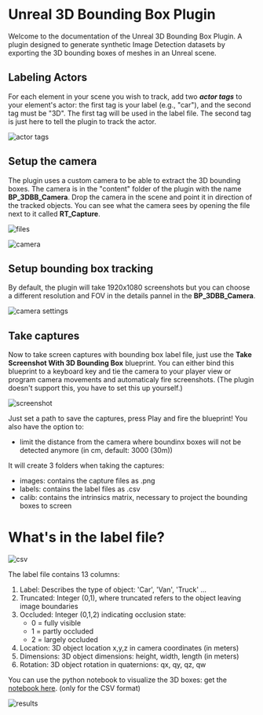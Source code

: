 


# Unreal 3D Bounding Box Plugin

Welcome to the documentation of the Unreal 3D Bounding Box Plugin. A plugin designed to generate synthetic Image Detection datasets by exporting the 3D bounding boxes of meshes in an Unreal scene.

## Labeling Actors
For each element in your scene you wish to track, add two ***actor tags*** to your element's actor: the first tag is your label (e.g., "car"), and the second tag must be "3D". 
The first tag will be used in the label file. The second tag is just here to tell the plugin to track the actor.

![actor tags](https://github.com/Plasma-Lab/Unreal-2D-Bounding-Box-Plugin/blob/main/images/tags.PNG?raw=true)

## Setup the camera

The plugin uses a custom camera to be able to extract the 3D bounding boxes.
The camera is in the "content" folder of the plugin with the name **BP_3DBB_Camera**.  Drop the camera in the scene and point it in direction of the tracked objects.
You can see what the camera sees by opening the file next to it called **RT_Capture**.

![files](https://github.com/Plasma-Lab/Unreal-2D-Bounding-Box-Plugin/blob/main/images/files.PNG?raw=true)

![camera](https://github.com/Plasma-Lab/Unreal-2D-Bounding-Box-Plugin/blob/main/images/camera.PNG?raw=true)

## Setup bounding box tracking

By default, the plugin will take 1920x1080 screenshots but you can choose a different resolution and FOV in the details pannel in the  **BP_3DBB_Camera**.

![camera settings](https://github.com/Plasma-Lab/Unreal-2D-Bounding-Box-Plugin/blob/main/images/camera_settings.PNG?raw=true)


## Take captures

Now to take screen captures with bounding box label file, just use the **Take Screenshot With 3D Bounding Box** blueprint.
You can either bind this blueprint to a keyboard key and tie the camera to your player view or program camera movements and automaticaly fire screenshots. (The plugin doesn't support this, you have to set this up yourself.) 

![screenshot](https://github.com/Plasma-Lab/Unreal-2D-Bounding-Box-Plugin/blob/main/images/blueprint.PNG?raw=true)

Just set a path to save the captures, press Play and fire the blueprint!
You also have the option to: 
-  limit the distance from the camera where boundinx boxes will not be detected anymore (in cm, default: 3000 (30m))

It will create 3 folders when taking the captures:

- images: contains the capture files as .png
- labels: contains the label files as .csv
- calib: contains the intrinsics matrix, necessary to project the bounding boxes to screen

# What's in the label file?
![csv](https://github.com/Plasma-Lab/Unreal-2D-Bounding-Box-Plugin/blob/main/images/label_file.PNG?raw=true)

The label file contains 13 columns:


1.  Label: Describes the type of object: 'Car', 'Van', 'Truck' ...
2.  Truncated: Integer (0,1), where truncated refers to the object leaving image boundaries
3.  Occluded: Integer (0,1,2) indicating occlusion state:
	- 0 = fully visible
	- 1 = partly occluded
	- 2 = largely occluded
5. Location: 3D object location x,y,z in camera coordinates (in meters)
6. Dimensions: 3D object dimensions: height, width, length (in meters)
7. Rotation: 3D object rotation in quaternions: qx, qy, qz, qw



You can use the python notebook to visualize the 3D boxes: get the [notebook here](https://github.com/Plasma-Lab/Unreal-2D-Bounding-Box-Plugin/blob/main/2D_Bounding_boxes.ipynb). (only for the CSV format)

![results](https://github.com/Plasma-Lab/Unreal-2D-Bounding-Box-Plugin/blob/main/images/result.PNG?raw=true)
